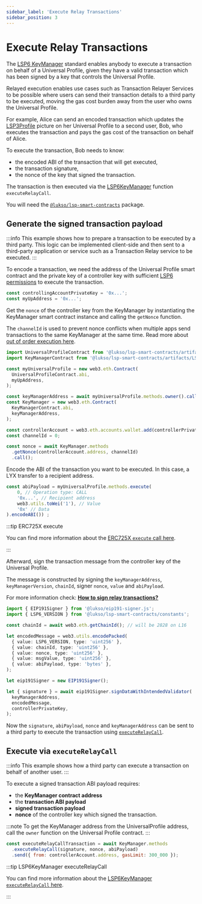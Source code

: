```yaml
---
sidebar_label: 'Execute Relay Transactions'
sidebar_position: 3
---
```


# Execute Relay Transactions

The [LSP6 KeyManager](../../standards/universal-profile/lsp6-key-manager.md) standard enables anybody to execute a transaction on behalf of a Universal Profile, given they have a valid transaction which has been signed by a key that controls the Universal Profile.

Relayed execution enables use cases such as Transaction Relayer Services to be possible where users can send their transaction details to a third party to be executed, moving the gas cost burden away from the user who owns the Universal Profile.

For example, Alice can send an encoded transaction which updates the [LSP3Profile](../../standards/universal-profile/lsp3-universal-profile-metadata.md) picture on her Universal Profile to a second user, Bob, who executes the transaction and pays the gas cost of the transaction on behalf of Alice.

To execute the transaction, Bob needs to know:

- the encoded ABI of the transaction that will get executed,
- the transaction signature,
- the nonce of the key that signed the transaction.

The transaction is then executed via the [LSP6KeyManager](../../standards/universal-profile/lsp6-key-manager.md) function `executeRelayCall`.

You will need the [`@lukso/lsp-smart-contracts`](../../standards/smart-contracts/introduction) package.

## Generate the signed transaction payload

:::info
This example shows how to prepare a transaction to be executed by a third party. This logic can be implemented client-side and then sent to a third-party application or service such as a Transaction Relay service to be executed.
:::

To encode a transaction, we need the address of the Universal Profile smart contract and the private key of a controller key with sufficient [LSP6 permissions](../../standards/universal-profile/lsp6-key-manager.md#permissions) to execute the transaction.

```typescript
const controllingAccountPrivateKey = '0x...';
const myUpAddress = '0x...';
```

Get the `nonce` of the controller key from the KeyManager by instantiating the KeyManager smart contract instance and calling the `getNonce` function.

The `channelId` is used to prevent nonce conflicts when multiple apps send transactions to the same KeyManager at the same time. Read more about [out of order execution here](../../standards/universal-profile/lsp6-key-manager.md#out-of-order-execution).

```typescript title="Get the controller key nonce"
import UniversalProfileContract from '@lukso/lsp-smart-contracts/artifacts/UniversalProfile.json';
import KeyManagerContract from '@lukso/lsp-smart-contracts/artifacts/LSP6KeyManager.json';

const myUniversalProfile = new web3.eth.Contract(
  UniversalProfileContract.abi,
  myUpAddress,
);

const keyManagerAddress = await myUniversalProfile.methods.owner().call();
const KeyManager = new web3.eth.Contract(
  KeyManagerContract.abi,
  keyManagerAddress,
);

const controllerAccount = web3.eth.accounts.wallet.add(controllerPrivateKey);
const channelId = 0;

const nonce = await KeyManager.methods
  .getNonce(controllerAccount.address, channelId)
  .call();
```

Encode the ABI of the transaction you want to be executed. In this case, a LYX transfer to a recipient address.

```typescript title="Encode transaction ABI"
const abiPayload = myUniversalProfile.methods.execute(
    0, // Operation type: CALL
    '0x...', // Recipient address
    web3.utils.toWei('1'), // Value
    '0x' // Data
).encodeABI()) ;
```

:::tip ERC725X execute

You can find more information about the [ERC725X `execute` call here](../../standards/smart-contracts/erc725-contract#execute---erc725x).

:::

Afterward, sign the transaction message from the controller key of the Universal Profile.

The message is constructed by signing the `keyManagerAddress`, `keyManagerVersion`, `chainId`, signer `nonce`, `value` and `abiPayload`.

For more information check: [**How to sign relay transactions?**](../../standards/universal-profile/lsp6-key-manager.md#how-to-sign-relay-transactions)

```typescript title="Sign the transaction"
import { EIP191Signer } from '@lukso/eip191-signer.js';
import { LSP6_VERSION } from '@lukso/lsp-smart-contracts/constants';

const chainId = await web3.eth.getChainId(); // will be 2828 on L16

let encodedMessage = web3.utils.encodePacked(
  { value: LSP6_VERSION, type: 'uint256' },
  { value: chainId, type: 'uint256' },
  { value: nonce, type: 'uint256' },
  { value: msgValue, type: 'uint256' },
  { value: abiPayload, type: 'bytes' },
);

let eip191Signer = new EIP191Signer();

let { signature } = await eip191Signer.signDataWithIntendedValidator(
  keyManagerAddress,
  encodedMessage,
  controllerPrivateKey,
);
```

Now the `signature`, `abiPayload`, `nonce` and `keyManagerAddress` can be sent to a third party to execute the transaction using [`executeRelayCall`](../../standards/smart-contracts/lsp6-key-manager#executerelaycall).

## Execute via `executeRelayCall`

:::info
This example shows how a third party can execute a transaction on behalf of another user.
:::

To execute a signed transaction ABI payload requires:

- the **KeyManager contract address**
- the **transaction ABI payload**
- **signed transaction payload**
- **nonce** of the controller key which signed the transaction.

:::note
To get the KeyManager address from the UniversalProfile address, call the `owner` function on the Universal Profile contract.
:::

```javascript title='Send the transaction'
const executeRelayCallTransaction = await KeyManager.methods
  .executeRelayCall(signature, nonce, abiPayload)
  .send({ from: controllerAccount.address, gasLimit: 300_000 });
```

:::tip LSP6KeyManager executeRelayCall

You can find more information about the [LSP6KeyManager `executeRelayCall` here](../../standards/smart-contracts/lsp6-key-manager#executerelaycall).

:::
